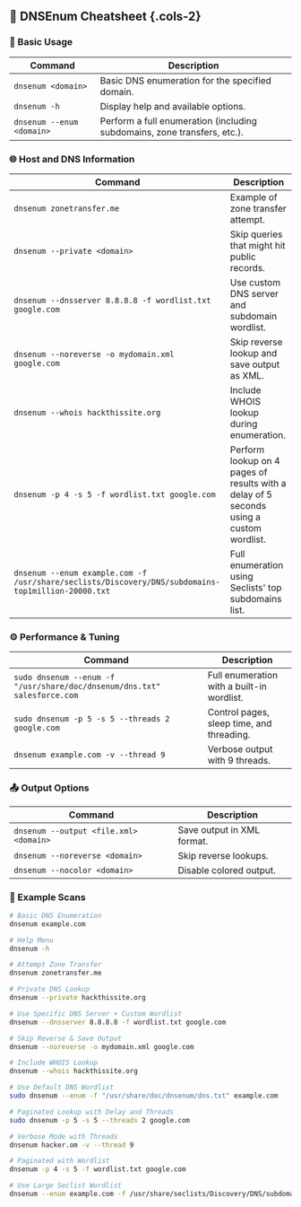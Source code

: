 ## 🧩 DNSEnum Cheatsheet {.cols-2}

### 🔧 Basic Usage

| Command                   | Description                                                              |
| ------------------------- | ------------------------------------------------------------------------ |
| `dnsenum <domain>`        | Basic DNS enumeration for the specified domain.                          |
| `dnsenum -h`              | Display help and available options.                                      |
| `dnsenum --enum <domain>` | Perform a full enumeration (including subdomains, zone transfers, etc.). |

### 🌐 Host and DNS Information

| Command                                                                                            | Description                                                                             |
| -------------------------------------------------------------------------------------------------- | --------------------------------------------------------------------------------------- |
| `dnsenum zonetransfer.me`                                                                          | Example of zone transfer attempt.                                                       |
| `dnsenum --private <domain>`                                                                       | Skip queries that might hit public records.                                             |
| `dnsenum --dnsserver 8.8.8.8 -f wordlist.txt google.com`                                           | Use custom DNS server and subdomain wordlist.                                           |
| `dnsenum --noreverse -o mydomain.xml google.com`                                                   | Skip reverse lookup and save output as XML.                                             |
| `dnsenum --whois hackthissite.org`                                                                 | Include WHOIS lookup during enumeration.                                                |
| `dnsenum -p 4 -s 5 -f wordlist.txt google.com`                                                     | Perform lookup on 4 pages of results with a delay of 5 seconds using a custom wordlist. |
| `dnsenum --enum example.com -f /usr/share/seclists/Discovery/DNS/subdomains-top1million-20000.txt` | Full enumeration using Seclists' top subdomains list.                                   |

### ⚙️ Performance & Tuning

| Command                                                                  | Description                                |
| ------------------------------------------------------------------------ | ------------------------------------------ |
| `sudo dnsenum --enum -f "/usr/share/doc/dnsenum/dns.txt" salesforce.com` | Full enumeration with a built-in wordlist. |
| `sudo dnsenum -p 5 -s 5 --threads 2 google.com`                          | Control pages, sleep time, and threading.  |
| `dnsenum example.com -v --thread 9`                                      | Verbose output with 9 threads.             |

### 📤 Output Options

| Command                                | Description                |
| -------------------------------------- | -------------------------- |
| `dnsenum --output <file.xml> <domain>` | Save output in XML format. |
| `dnsenum --noreverse <domain>`         | Skip reverse lookups.      |
| `dnsenum --nocolor <domain>`           | Disable colored output.    |

### 🧪 Example Scans

```bash
# Basic DNS Enumeration
dnsenum example.com

# Help Menu
dnsenum -h

# Attempt Zone Transfer
dnsenum zonetransfer.me

# Private DNS Lookup
dnsenum --private hackthissite.org

# Use Specific DNS Server + Custom Wordlist
dnsenum --dnsserver 8.8.8.8 -f wordlist.txt google.com

# Skip Reverse & Save Output
dnsenum --noreverse -o mydomain.xml google.com

# Include WHOIS Lookup
dnsenum --whois hackthissite.org

# Use Default DNS Wordlist
sudo dnsenum --enum -f "/usr/share/doc/dnsenum/dns.txt" example.com

# Paginated Lookup with Delay and Threads
sudo dnsenum -p 5 -s 5 --threads 2 google.com

# Verbose Mode with Threads
dnsenum hacker.om -v --thread 9

# Paginated with Wordlist
dnsenum -p 4 -s 5 -f wordlist.txt google.com

# Use Large Seclist Wordlist
dnsenum --enum example.com -f /usr/share/seclists/Discovery/DNS/subdomains-top1million-20000.txt
```
